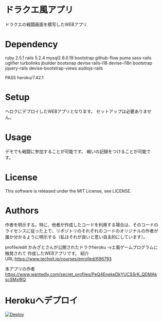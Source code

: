 # ドラクエ風アプリ
ドラクエの戦闘画面を模写したWEBアプリ

# Dependency
ruby 2.5.1
rails 5.2.4
mysql2 8.0.19
bootstrap
github-flow
puma
sass-rails
uglifier
turbolinks
jbuilder
bootsnap
devise
rails-i18
devise-i18n
bootstrap
jquery-rails
devise-bootstrap-views
audiojs-rails

PASS
 heroku/7.42.1

# Setup
ヘロクにデプロイしたWEBアプリとなります。
セットアップは必要ありません。

# Usage
デモでも戦闘に参加することが可能です。
戦いの記録をつけることが可能です。

# License
This software is released under the MIT License, see LICENSE.

# Authors
作者を明示する。特に、他者が作成したコードを利用する場合は、そのコードのライセンスに従った上で、リポジトリのそれぞれのコードのオリジナルの作者が誰か分かるように明示する（私はそれが良いと思い自主的にしています）。

profile/edit
かみざとさんが公開されたドラクheroku -vエ風ゲームプログラムに触発されて
作成したWEBアプリです。
紹介URL:https://www.techpit.jp/courses/enrolled/696793

本アプリの作者
https://www.wantedly.com/secret_profiles/PeQ4EnekeDkYUCSSrK_QDMAkscSMxIRQ

# Herokuへデプロイ
[![Deploy](https://www.herokucdn.com/deploy/button.svg)](https://heroku.com/deploy)

